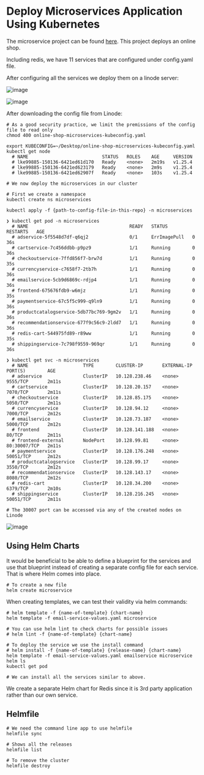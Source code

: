 # Deploy Microservices Application Using Kubernetes

The microservice project can be found [here](https://github.com/nanuchi/microservices-demo). This project deploys an online shop.

Including redis, we have 11 services that are configured under config.yaml file.

After configuring all the services we deploy them on a linode server:

![image](https://user-images.githubusercontent.com/18715119/228036732-01190157-9be4-4f13-b7d5-92cd8b116990.png)

![image](https://user-images.githubusercontent.com/18715119/228040056-52565eb5-dc3b-456c-8baa-c7b3b382e5f5.png)


After downloading the config file from Linode:

    # As a good security practice, we limit the premissions of the config file to read only
    chmod 400 online-shop-microservices-kubeconfig.yaml
    
    export KUBECONFIG=~/Desktop/online-shop-microservices-kubeconfig.yaml
    kubectl get node
      # NAME                           STATUS   ROLES    AGE     VERSION
      # lke99885-150136-6421ed61d170   Ready    <none>   2m19s   v1.25.4
      # lke99885-150136-6421ed623179   Ready    <none>   2m9s    v1.25.4
      # lke99885-150136-6421ed62907f   Ready    <none>   103s    v1.25.4
      
    # We now deploy the microservices in our cluster
    
    # First we create a namespace
    kubectl create ns microservices
    
    kubectl apply -f {path-to-config-file-in-this-repo} -n microservices
    
    ❯ kubectl get pod -n microservices
      # NAME                                     READY   STATUS         RESTARTS   AGE
      # adservice-5f5548d7df-q6qj2               0/1     ErrImagePull   0          36s
      # cartservice-7c456ddbb-p9pz9              1/1     Running        0          36s
      # checkoutservice-7ffd856f7-brw7d          1/1     Running        0          35s
      # currencyservice-c7658f7-2tb7h            1/1     Running        0          36s
      # emailservice-5cb9d6869c-rdjp4            1/1     Running        0          36s
      # frontend-675676fdb9-w6mjz                1/1     Running        0          35s
      # paymentservice-67c5f5c999-q9ln9          1/1     Running        0          36s
      # productcatalogservice-5db77bc769-9gm2v   1/1     Running        0          36s
      # recommendationservice-677f9c56c9-2ldd7   1/1     Running        0          36s
      # redis-cart-544975fd89-r89ww              1/1     Running        0          35s
      # shippingservice-7c798f9559-969qr         1/1     Running        0          36s
      
    ❯ kubectl get svc -n microservices
      # NAME                    TYPE        CLUSTER-IP       EXTERNAL-IP   PORT(S)        AGE
      # adservice               ClusterIP   10.128.238.46    <none>        9555/TCP       2m11s
      # cartservice             ClusterIP   10.128.20.157    <none>        7070/TCP       2m11s
      # checkoutservice         ClusterIP   10.128.85.175    <none>        5050/TCP       2m11s
      # currencyservice         ClusterIP   10.128.94.12     <none>        7000/TCP       2m12s
      # emailservice            ClusterIP   10.128.73.187    <none>        5000/TCP       2m12s
      # frontend                ClusterIP   10.128.141.188   <none>        80/TCP         2m11s
      # frontend-external       NodePort    10.128.99.81     <none>        80:30007/TCP   2m11s
      # paymentservice          ClusterIP   10.128.176.248   <none>        50051/TCP      2m12s
      # productcatalogservice   ClusterIP   10.128.99.17     <none>        3550/TCP       2m12s
      # recommendationservice   ClusterIP   10.128.143.17    <none>        8080/TCP       2m12s
      # redis-cart              ClusterIP   10.128.34.200    <none>        6379/TCP       2m10s
      # shippingservice         ClusterIP   10.128.216.245   <none>        50051/TCP      2m11s
      
    # The 30007 port can be accessed via any of the created nodes on Linode
    
![image](https://user-images.githubusercontent.com/18715119/228047322-dd85926e-870f-4532-99c3-94e5d097ac1a.png)

    
## Using Helm Charts

It would be beneficial to be able to define a blueprint for the services and use that blueprint instead of creating a separate config file for each service. That is where Helm comes into place.

    # To create a new file
    helm create microservice

When creating templates, we can test their validity via helm commands:

    # helm template -f {name-of-template} {chart-name}
    helm template -f email-service-values.yaml microservice

    # You can use helm lint to check charts for possible issues
    # helm lint -f {name-of-template} {chart-name}

    # To deploy the service we use the install command
    # helm install -f {name-of-template} {release-name} {chart-name}
    helm template -f email-service-values.yaml emailservice microservice
    helm ls
    kubectl get pod

    # We can install all the services similar to above.

We create a separate Helm chart for Redis since it is 3rd party application rather than our own service.


## Helmfile

    # We need the command line app to use helmfile
    helmfile sync

    # Shows all the releases
    helmfile list

    # To remove the cluster
    helmfile destroy